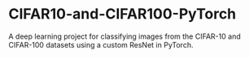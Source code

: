 # CIFAR10-and-CIFAR100-PyTorch
A deep learning project for classifying images from the CIFAR-10 and CIFAR-100 datasets using a custom ResNet in PyTorch.
